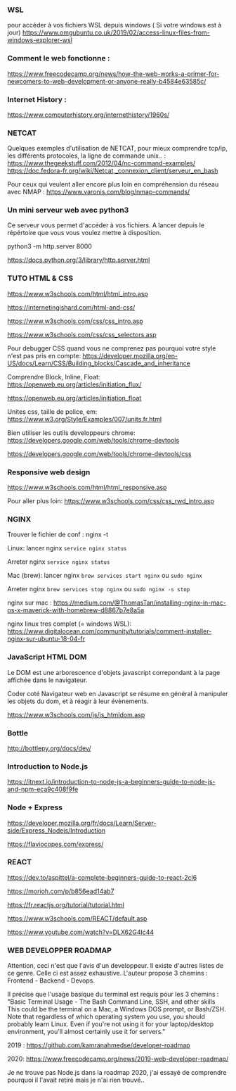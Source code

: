 
### WSL
pour accéder à vos fichiers WSL depuis windows ( Si votre windows est à jour)
https://www.omgubuntu.co.uk/2019/02/access-linux-files-from-windows-explorer-wsl

### Comment le web fonctionne :
https://www.freecodecamp.org/news/how-the-web-works-a-primer-for-newcomers-to-web-development-or-anyone-really-b4584e63585c/


### Internet History :
https://www.computerhistory.org/internethistory/1960s/

### NETCAT
Quelques exemples d'utilisation de NETCAT, pour mieux comprendre tcp/ip, les différents protocoles, la ligne de commande unix.. :
https://www.thegeekstuff.com/2012/04/nc-command-examples/
https://doc.fedora-fr.org/wiki/Netcat,_connexion_client/serveur_en_bash


Pour ceux qui veulent aller encore plus loin en compréhension du réseau avec NMAP :
https://www.varonis.com/blog/nmap-commands/


### Un mini serveur web avec python3

Ce serveur vous permet d'accéder à vos fichiers. 
A lancer depuis le répértoire que vous vous voulez mettre à disposition.

python3 -m http.server 8000

https://docs.python.org/3/library/http.server.html

### TUTO HTML & CSS
https://www.w3schools.com/html/html_intro.asp

https://internetingishard.com/html-and-css/



https://www.w3schools.com/css/css_intro.asp

https://www.w3schools.com/css/css_selectors.asp


Pour debugger CSS quand vous ne comprenez pas pourquoi votre style n'est pas pris en compte:
https://developer.mozilla.org/en-US/docs/Learn/CSS/Building_blocks/Cascade_and_inheritance


Comprendre Block, Inline, Float:
https://openweb.eu.org/articles/initiation_flux/

https://openweb.eu.org/articles/initiation_float

Unites css, taille de police, em:
https://www.w3.org/Style/Examples/007/units.fr.html

Bien utiliser les outils developpeurs chrome:
https://developers.google.com/web/tools/chrome-devtools

https://developers.google.com/web/tools/chrome-devtools/css


### Responsive web design
https://www.w3schools.com/html/html_responsive.asp

Pour aller plus loin:
https://www.w3schools.com/css/css_rwd_intro.asp

### NGINX

Trouver le fichier de conf : nginx -t

Linux:
lancer nginx
`service nginx status`

Arreter nginx
`service nginx status`

Mac (brew):
lancer nginx
`brew services start nginx`
ou
`sudo nginx`

Arreter nginx
`brew services stop nginx`
ou
`sudo nginx -s stop`



nginx sur mac :
https://medium.com/@ThomasTan/installing-nginx-in-mac-os-x-maverick-with-homebrew-d8867b7e8a5a

nginx linux tres complet (= windows WSL):
https://www.digitalocean.com/community/tutorials/comment-installer-nginx-sur-ubuntu-18-04-fr



### JavaScript HTML DOM

Le DOM est une arborescence d'objets javascript correpondant à la page affichée dans le navigateur.

Coder coté Navigateur web en Javascript se résume en général à manipuler les objets du dom, et à réagir à leur évènements.

https://www.w3schools.com/js/js_htmldom.asp


### Bottle
http://bottlepy.org/docs/dev/


### Introduction to Node.js

https://itnext.io/introduction-to-node-js-a-beginners-guide-to-node-js-and-npm-eca9c408f9fe



### Node + Express

https://developer.mozilla.org/fr/docs/Learn/Server-side/Express_Nodejs/Introduction

https://flaviocopes.com/express/


### REACT

https://dev.to/aspittel/a-complete-beginners-guide-to-react-2cl6

https://morioh.com/p/b856ead14ab7

https://fr.reactjs.org/tutorial/tutorial.html

https://www.w3schools.com/REACT/default.asp

https://www.youtube.com/watch?v=DLX62G4lc44


### WEB DEVELOPPER ROADMAP

Attention, ceci n'est que l'avis d'un developpeur. Il existe d'autres listes de ce genre. Celle ci est assez exhaustive. L'auteur propose 3 chemins : Frontend - Backend - Devops.


Il précise que l'usage basique du terminal est requis pour les 3 chemins : 
"Basic Terminal Usage - The Bash Command Line, SSH, and other skills
This could be the terminal on a Mac, a Windows DOS prompt, or Bash/ZSH. Note that regardless of which operating system you use, you should probably learn Linux. Even if you're not using it for your laptop/desktop environment, you'll almost certainly use it for servers."

2019 :
https://github.com/kamranahmedse/developer-roadmap


2020:
https://www.freecodecamp.org/news/2019-web-developer-roadmap/

Je ne trouve pas Node.js dans la roadmap 2020, j'ai essayé de comprendre pourquoi il l'avait retiré mais je n'ai rien trouvé..
